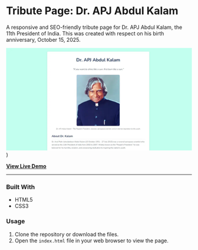 # Tribute Page: Dr. APJ Abdul Kalam

A responsive and SEO-friendly tribute page for Dr. APJ Abdul Kalam, the 11th President of India. This was created with respect on his birth anniversary, October 15, 2025.

![Screenshot repo.webp](https://github.com/MohseenAH/Tribute_Page_for_Dr_APJ/blob/65e941c9684017c7db8be24abf99bcac098bab86/Screenshot%20repo.webp))

**[View Live Demo](https://your-username.github.io/tribute-page/)**


---

### Built With

* HTML5
* CSS3

### Usage

1.  Clone the repository or download the files.
2.  Open the `index.html` file in your web browser to view the page.
